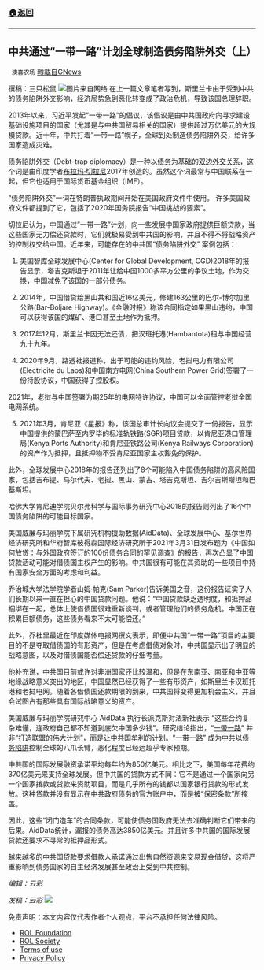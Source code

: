 ###  [:house:返回](README.md)
---


## 中共通过“一带一路”计划全球制造债务陷阱外交（上）
` 澳喜农场` [轉載自GNews](https://gnews.org/zh-hans/2501050/)

撰稿：三只松鼠
 ![](https://assets.gnews.org/wp-content/uploads/2022/05/Slide1-8.jpg)图片来自网络 
在上一篇文章笔者写到，斯里兰卡由于受到中共的债务陷阱外交影响，经济局势急剧恶化转变成了政治危机，导致该国总理辞职。
 
2013年以来，习近平发起“一带一路”的倡议，该倡议是由中共国政府向寻求建设基础设施项目的国家（尤其是与中共国贸易相关的国家）提供超过万亿美元的大规模贷款。近十年，中共打着“一带一路”幌子，全球到处制造债务陷阱外交，给许多国家造成灾难。
 
债务陷阱外交（Debt-trap diplomacy）是一种以[债务](https://zh.wikipedia.org/wiki/%E5%80%BA%E5%8A%A1)为基础的[双边外交关系](https://zh.wikipedia.org/zh-hans/%E5%8F%8C%E8%BE%B9%E4%B8%BB%E4%B9%89)，这个词是由印度学者[布拉玛·切拉尼](https://zh.wikipedia.org/w/index.php?title=%E5%B8%83%E6%8B%89%E7%91%AA%C2%B7%E5%88%87%E6%8B%89%E5%B0%BC&amp;action=edit&amp;redlink=1)2017年创造的。虽然这个词最常与中国联系在一起，但它也适用于国际货币基金组织（IMF）。
 
“债务陷阱外交”一词在特朗普执政期间开始在美国政府文件中使用。 许多美国政府文件都提到了它，包括了2020年国务院报告“中国挑战的要素”。
 
切拉尼认为，中国通过”一带一路”计划，向一些发展中国家政府提供巨额贷款，当这些国家无力偿还贷款时，它们就极易受到中共国的影响，并且不得不将战略资产的控制权交给中国。近年来，可能存在的中共国“债务陷阱外交” 案例包括：
 
1. 美国智库全球发展中心(Center for Global Development, CGD)2018年的报告显示，塔吉克斯坦于2011年让给中国1000多平方公里的争议土地，作为交换，中国减免了该国的一部分债务。
 
2. 2014年，中国借贷给黑山共和国近16亿美元，修建163公里的巴尔-博尔加里公路(Bar-Boljare Highway)。《金融时报》称该合同指定如果黑山违约，中国可以获得该国的煤矿、港口甚至土地作为抵押。
 
3. 2017年12月，斯里兰卡因无法还债，把汉班托港(Hambantota)租与中国经营九十九年。
 
4. 2020年9月，路透社报道称，出于可能的违约风险，老挝电力有限公司(Electricite du Laos)和中国南方电网(China Southern Power Grid)签署了一份持股协议，中国获得了控股权。
 
2021年，老挝与中国签署为期25年的电网特许协议，中国可以全面管控老挝全国电网系统。
 
5. 2021年3月，肯尼亚《星报》称，该国总审计长向议会提交了一份报告，显示中国提供的蒙巴萨至内罗毕的标准轨铁路(SGR)项目贷款，以肯尼亚港口管理局(Kenya Ports Authority)和肯尼亚铁路公司(Kenya Railways Corporation)的资产作为抵押，且抵押物不受肯尼亚国家主权豁免的保护。
 
此外，全球发展中心2018年的报告还列出了8个可能陷入中国债务陷阱的高风险国家，包括吉布提、马尔代夫、老挝、黑山、蒙古、塔吉克斯坦、吉尔吉斯斯坦和巴基斯坦。
 
哈佛大学肯尼迪学院贝尔弗科学与国际事务研究中心2018的报告则列出了16个中国债务陷阱的可能目标国家。
 
美国威廉与玛丽学院下属研究机构援助数据(AidData)、全球发展中心、基尔世界经济研究所和华府智库彼得森国际经济研究所于2021年3月31日发布题为《中国如何放贷：与外国政府签订的100份债务合同的罕见调查》的报告，再次凸显了中国贷款活动可能对借债国主权产生的影响。中共国很有可能在其资助的一些项目中持有国家安全方面的考虑和利益。
 
乔治城大学法学院学者山姆·帕克(Sam Parker)告诉美国之音，这份报告证实了人们长期以来一直在担心的中国贷款问题。他说：“中国贷款缺乏透明度，和抵押品捆绑在一起，总体上使借债国很难重新谈判，或者管理他们的债务危机。中国正在积累巨额债务，这些债务看来不太可能偿还。”
 
此外，乔杜里最近在印度媒体电报网撰文表示，即便中共国“一带一路”项目的主要目的不是夺取借债国的有形资产，但是在考虑借债对象时，中共国显示出了明显的战略意图，以及对借债国能否偿还贷款的仔细考量。
 
他补充说，中共国目前或许对非洲国家还比较温和，但是在东南亚、南亚和中亚等地缘战略意义突出的地区，中国显然已经获得了一些有形资产，如斯里兰卡汉班托港和老挝电网。随着各借债国还款期限的到来，中共国将变得更加机会主义，并且会试图占有那些具有国际战略意义的资产。
 
美国威廉与玛丽学院研究中心 AidData 执行长派克斯对法新社表示 “这些合约复杂难懂，连政府自己都不知道到底欠中国多少钱”。研究结论指出，“[一带一路](https://m.soundofhope.org/term/4071)” 并非“打造联盟的伟大计划”，而是让中共国牟利的计划。“[一带一路](https://m.soundofhope.org/term/4071)” 成为[中共](https://m.soundofhope.org/term/1059)以[债务陷阱](https://m.soundofhope.org/term/112573)控制全球的八爪长臂，恶化程度已经远超乎专家预期。
 
中共国的国际发展融资承诺平均每年约为850亿美元。相比之下，美国每年花费约370亿美元来支持全球发展。但中共国的贷款方式不同：它不是通过一个国家向另一个国家拨款或贷款来资助项目，而是几乎所有的钱都以国家银行贷款的形式发放。这种贷款并没有显示在中共政府债务的官方账户中，而是被“保密条款”所掩盖。
 
因此，这些“闭门造车”的合同条款，可能使债务国政府无法去准确判断它们带来的后果。AidData统计，漏报的债务高达3850亿美元。并且许多中共国的国际发展贷款还要求不寻常的抵押品形式。
 
越来越多的中共国贷款要求借款人承诺通过出售自然资源来交易现金借贷，这将严重影响到债务国家的自主经济发展甚至政治上受到中共控制。
 
*编辑：云彩*
 
*发稿：云彩*
 ![](https://assets.gnews.org/wp-content/uploads/2022/05/HA-2.jpg) 

免责声明：本文内容仅代表作者个人观点，平台不承担任何法律风险。
  
- [ROL Foundation](https://rolfoundation.org/)
- [ROL Society](https://rolsociety.org/)
- [Terms of use](https://gnews.org/terms-of-use-3/)
- [Privacy Policy](https://gnews.org/privacy-policy/)
